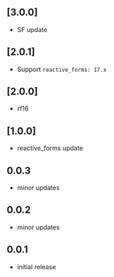 ## [3.0.0]

* SF update

## [2.0.1]

* Support `reactive_forms: 17.x`

## [2.0.0]

* rf16

## [1.0.0]

* reactive_forms update

## 0.0.3

* minor updates

## 0.0.2

* minor updates

## 0.0.1

* initial release
